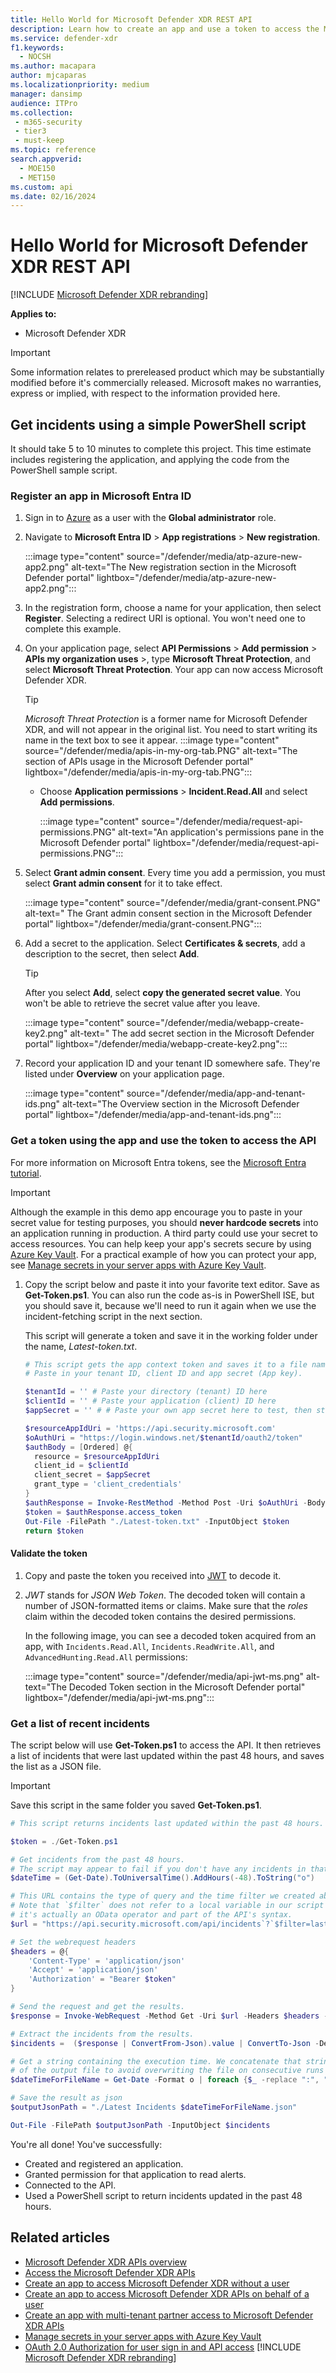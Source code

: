 ```yaml
---
title: Hello World for Microsoft Defender XDR REST API
description: Learn how to create an app and use a token to access the Microsoft Defender XDR APIs
ms.service: defender-xdr
f1.keywords: 
  - NOCSH
ms.author: macapara
author: mjcaparas
ms.localizationpriority: medium
manager: dansimp
audience: ITPro
ms.collection: 
 - m365-security
 - tier3
 - must-keep
ms.topic: reference
search.appverid: 
  - MOE150
  - MET150
ms.custom: api
ms.date: 02/16/2024
---
```


# Hello World for Microsoft Defender XDR REST API

[!INCLUDE [Microsoft Defender XDR rebranding](../includes/microsoft-defender.md)]

**Applies to:**

- Microsoft Defender XDR

> [!IMPORTANT]
> Some information relates to prereleased product which may be substantially modified before it's commercially released. Microsoft makes no warranties, express or implied, with respect to the information provided here.

## Get incidents using a simple PowerShell script

It should take 5 to 10 minutes to complete this project. This time estimate includes registering the application, and applying the code from the PowerShell sample script.

<a name='register-an-app-in-azure-active-directory'></a>

### Register an app in Microsoft Entra ID

1. Sign in to [Azure](https://portal.azure.com) as a user with the **Global administrator** role.

2. Navigate to **Microsoft Entra ID** > **App registrations** > **New registration**.

   :::image type="content" source="/defender/media/atp-azure-new-app2.png" alt-text="The New registration section in the Microsoft Defender portal" lightbox="/defender/media/atp-azure-new-app2.png":::

3. In the registration form, choose a name for your application, then select **Register**. Selecting a redirect URI is optional. You won't need one to complete this example.

4. On your application page, select **API Permissions** > **Add permission** > **APIs my organization uses** >, type **Microsoft Threat Protection**, and select **Microsoft Threat Protection**. Your app can now access Microsoft Defender XDR.

   > [!TIP]
   > *Microsoft Threat Protection* is a former name for Microsoft Defender XDR, and will not appear in the original list. You need to start writing its name in the text box to see it appear.
   :::image type="content" source="/defender/media/apis-in-my-org-tab.PNG" alt-text="The section of APIs usage in the Microsoft Defender portal" lightbox="/defender/media/apis-in-my-org-tab.PNG":::

   - Choose **Application permissions** > **Incident.Read.All** and select **Add permissions**.

     :::image type="content" source="/defender/media/request-api-permissions.PNG" alt-text="An application's permissions pane in the Microsoft Defender portal" lightbox="/defender/media/request-api-permissions.PNG":::

5. Select **Grant admin consent**. Every time you add a permission, you must select **Grant admin consent** for it to take effect.

    :::image type="content" source="/defender/media/grant-consent.PNG" alt-text=" The Grant admin consent section in the Microsoft Defender portal" lightbox="/defender/media/grant-consent.PNG":::

6. Add a secret to the application. Select **Certificates & secrets**, add a description to the secret, then select **Add**.

    > [!TIP]
    > After you select **Add**, select **copy the generated secret value**. You won't be able to retrieve the secret value after you leave.

    :::image type="content" source="/defender/media/webapp-create-key2.png" alt-text=" The add secret section in the Microsoft Defender portal" lightbox="/defender/media/webapp-create-key2.png":::
    

7. Record your application ID and your tenant ID somewhere safe. They're listed under **Overview** on your application page.

   :::image type="content" source="/defender/media/app-and-tenant-ids.png" alt-text="The Overview section in the Microsoft Defender portal" lightbox="/defender/media/app-and-tenant-ids.png":::

### Get a token using the app and use the token to access the API

For more information on Microsoft Entra tokens, see the [Microsoft Entra tutorial](/azure/active-directory/develop/active-directory-v2-protocols-oauth-client-creds).

> [!IMPORTANT]
> Although the example in this demo app encourage you to paste in your secret value for testing purposes, you should **never hardcode secrets** into an application running in production. A third party could use your secret to access resources. You can help keep your app's secrets secure by using [Azure Key Vault](/azure/key-vault/general/about-keys-secrets-certificates). For a practical example of how you can protect your app, see [Manage secrets in your server apps with Azure Key Vault](/training/modules/manage-secrets-with-azure-key-vault/).

1. Copy the script below and paste it into your favorite text editor. Save as **Get-Token.ps1**. You can also run the code as-is in PowerShell ISE, but you should save it, because we'll need to run it again when we use the incident-fetching script in the next section.

    This script will generate a token and save it in the working folder under the name, *Latest-token.txt*.

    ```PowerShell
    # This script gets the app context token and saves it to a file named "Latest-token.txt" under the current directory.
    # Paste in your tenant ID, client ID and app secret (App key).

    $tenantId = '' # Paste your directory (tenant) ID here
    $clientId = '' # Paste your application (client) ID here
    $appSecret = '' # # Paste your own app secret here to test, then store it in a safe place!

    $resourceAppIdUri = 'https://api.security.microsoft.com'
    $oAuthUri = "https://login.windows.net/$tenantId/oauth2/token"
    $authBody = [Ordered] @{
      resource = $resourceAppIdUri
      client_id = $clientId
      client_secret = $appSecret
      grant_type = 'client_credentials'
    }
    $authResponse = Invoke-RestMethod -Method Post -Uri $oAuthUri -Body $authBody -ErrorAction Stop
    $token = $authResponse.access_token
    Out-File -FilePath "./Latest-token.txt" -InputObject $token
    return $token
    ```

#### Validate the token

1. Copy and paste the token you received into [JWT](https://jwt.ms) to decode it.
1. *JWT* stands for *JSON Web Token*. The decoded token will contain a number of JSON-formatted items or claims. Make sure that the *roles* claim within the decoded token contains the desired permissions.

    In the following image, you can see a decoded token acquired from an app, with ```Incidents.Read.All```, ```Incidents.ReadWrite.All```, and ```AdvancedHunting.Read.All``` permissions:

    :::image type="content" source="/defender/media/api-jwt-ms.png" alt-text="The Decoded Token section in the Microsoft Defender portal" lightbox="/defender/media/api-jwt-ms.png":::

### Get a list of recent incidents

The script below will use **Get-Token.ps1** to access the API. It then retrieves a list of incidents that were last updated within the past 48 hours, and saves the list as a JSON file.

> [!IMPORTANT]
> Save this script in the same folder you saved **Get-Token.ps1**.

```PowerShell
# This script returns incidents last updated within the past 48 hours.

$token = ./Get-Token.ps1

# Get incidents from the past 48 hours.
# The script may appear to fail if you don't have any incidents in that time frame.
$dateTime = (Get-Date).ToUniversalTime().AddHours(-48).ToString("o")

# This URL contains the type of query and the time filter we created above.
# Note that `$filter` does not refer to a local variable in our script --
# it's actually an OData operator and part of the API's syntax.
$url = "https://api.security.microsoft.com/api/incidents`?`$filter=lastUpdateTime+ge+$dateTime"

# Set the webrequest headers
$headers = @{
    'Content-Type' = 'application/json'
    'Accept' = 'application/json'
    'Authorization' = "Bearer $token"
}

# Send the request and get the results.
$response = Invoke-WebRequest -Method Get -Uri $url -Headers $headers -ErrorAction Stop

# Extract the incidents from the results.
$incidents =  ($response | ConvertFrom-Json).value | ConvertTo-Json -Depth 99

# Get a string containing the execution time. We concatenate that string to the name 
# of the output file to avoid overwriting the file on consecutive runs of the script.
$dateTimeForFileName = Get-Date -Format o | foreach {$_ -replace ":", "."}

# Save the result as json
$outputJsonPath = "./Latest Incidents $dateTimeForFileName.json"

Out-File -FilePath $outputJsonPath -InputObject $incidents
```

You're all done! You've successfully:

- Created and registered an application.
- Granted permission for that application to read alerts.
- Connected to the API.
- Used a PowerShell script to return incidents updated in the past 48 hours.

## Related articles

- [Microsoft Defender XDR APIs overview](api-overview.md)
- [Access the Microsoft Defender XDR APIs](api-access.md)
- [Create an app to access Microsoft Defender XDR without a user](api-create-app-web.md)
- [Create an app to access Microsoft Defender XDR APIs on behalf of a user](api-create-app-user-context.md)
- [Create an app with multi-tenant partner access to Microsoft Defender XDR APIs](api-partner-access.md)
- [Manage secrets in your server apps with Azure Key Vault](/training/modules/manage-secrets-with-azure-key-vault/)
- [OAuth 2.0 Authorization for user sign in and API access](/azure/active-directory/develop/active-directory-v2-protocols-oauth-code)
[!INCLUDE [Microsoft Defender XDR rebranding](../includes/defender-m3d-techcommunity.md)]
